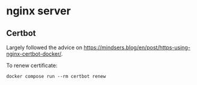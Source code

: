 # nginx server

## Certbot

Largely followed the advice on <https://mindsers.blog/en/post/https-using-nginx-certbot-docker/>.

To renew certificate:
```
docker compose run --rm certbot renew
```
